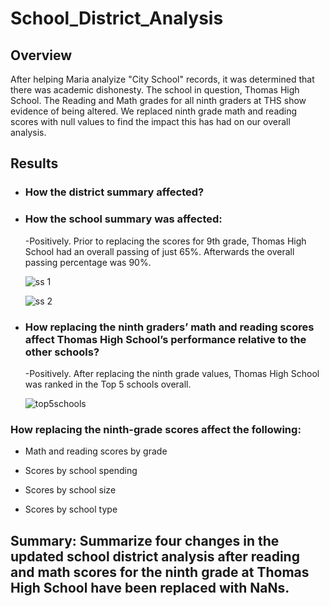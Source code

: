 # School_District_Analysis

## Overview
After helping Maria analyize "City School" records, it was determined that there was academic dishonesty. The school in question, Thomas High School. 
The Reading and Math grades for all ninth graders at THS show evidence of being altered. We replaced ninth grade math and reading scores with null values to find the impact this has had on our overall analysis.  

## Results

* ### How the district summary affected?

* ### How the school summary was affected:
   
   -Positively. Prior to replacing the scores for 9th grade, Thomas High School had an overall passing of just 65%. Afterwards the overall passing percentage was 90%. 
  
  ![ss 1](https://user-images.githubusercontent.com/99618784/160257566-e6a34bf2-aca5-41a7-91ea-09c4ddc2ce13.png)

  ![ss 2](https://user-images.githubusercontent.com/99618784/160257917-2ad0a102-5159-4421-82d0-6f69eb675aaf.png)


* ### How replacing the ninth graders’ math and reading scores affect Thomas High School’s performance relative to the other schools?

   -Positively. After replacing the ninth grade values, Thomas High School was ranked in the Top 5 schools overall. 

  ![top5schools](https://user-images.githubusercontent.com/99618784/160258344-8152ee1e-5a0e-4af5-9a3d-fd9abc542111.PNG)


### How replacing the ninth-grade scores affect the following:

* Math and reading scores by grade

* Scores by school spending

* Scores by school size

* Scores by school type


## Summary: Summarize four changes in the updated school district analysis after reading and math scores for the ninth grade at Thomas High School have been replaced with NaNs.
